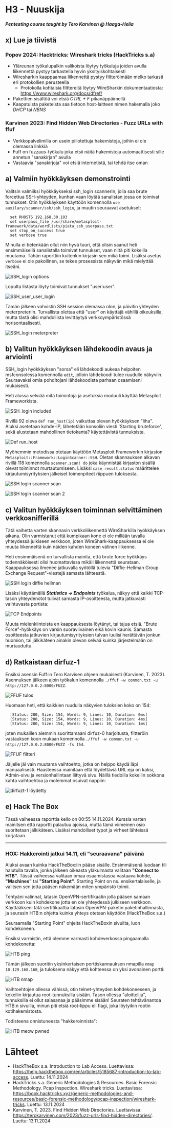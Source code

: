 # H3 - Nuuskija
##### Pentesting course taught by Tero Karvinen @ Haaga-Helia

## x) Lue ja tiivistä
### Popov 2024: Hacktricks: Wireshark tricks (HackTricks s.a)
- Yläreunan työkalupalkin valikoista löytyy työkaluja joiden avulla liikennettä pystyy tarkastella hyvin yksityiskohtaisesti
- Wiresharkin kaappaamaa liikennettä pystyy filtteröimään melko tarkasti eri protokollien perusteella
  - Protokolla kohtaisia filttereitä löytyy WireSharkin dokumentaatiosta: https://www.wireshark.org/docs/dfref/ 
- Pakettien sisältöä voi etsiä *CTRL + F* pikanäppäimellä
- Kaapatuista paketeista saa tietoon host-laitteen nimen hakemalla joko *DHCP* tai *NBNS*

### Karvinen 2023: Find Hidden Web Directories - Fuzz URLs with ffuf
- Verkkopalvelimilla on usein piilotettuja hakemistoja, joihin ei ole olemassa linkkiä
- Fuff on fuzzaus-työkalu joka etsii näitä hakemistoja automaattisesti sille annetun "sanakirjan" avulla
- Vastaavia "sanakirjoja" voi etsiä internetistä, tai tehdä itse oman

## a) Valmiin hyökkäyksen demonstrointi
Valitsin valmiiksi hyökkäykseksi ssh_login scannerin, jolla saa brute forcettua SSH-yhteyden, kunhan vaan löytää sanalistan jossa on toimivat tunnukset. Otin hyökkäyksen käyttöön komennolla ```use auxilary/scanner/ssh/ssh_login```, ja muutin seuraavat asetukset:

      set RHOSTS 192.168.30.103
      set userpass_file /usr/share/metasploit-framework/data/wordlists/piata_ssh_userpass.txt
      set stop_on_success true
      set verbose true
Minulla ei tietenkään ollut niin hyvä tuuri, että olisin saanut heti ensimmäisellä sanalistalla toimivat tunnukset, vaan niitä piti kokeilla muutama. Tähän raporttiin kuitenkin kirjasin sen mikä toimi. Lisäksi asetus ```verbose``` ei ole pakollinen, se tekee prosessista näkyvän mikä mielyttää itseäni.

![SSH_login options](https://github.com/rakkitect/penetration-testing/blob/main/reports/Kuvat/SSH_login_asetukset.png)

Lopulta listasta löyty toimivat tunnukset "user:user".

![SSH_user_user_login](https://github.com/rakkitect/penetration-testing/blob/main/reports/Kuvat/SSH_user_user_login.png)

Tämän jälkeen vahvistin SSH session olemassa olon, ja päivitin yhteyden meterpreteriin. Turvallista olettaa että "user" on käyttäjä vähillä oikeuksilla, mutta tästä olisi mahdollista levittäytyä verkkoympäristössä horisontaalisesti.

![SSH_login meterpreter](https://github.com/rakkitect/penetration-testing/blob/main/reports/Kuvat/SSH_login_meterpreter.png)

## b) Valitun hyökkäyksen lähdekoodin avaus ja arviointi
SSH_login hyökkäyksen "sorsa" eli lähdekoodi aukeaa helpoiten msfconsolessa komennolla ```edit```, jolloin lähdekoodi tulee ruudulle näkyviin. Seuraavaksi omia pohditojani lähdekoodista parhaan osaamiseni mukaisesti.

Heti alussa selviää mitä toimintoja ja asetuksia moduuli käyttää Metasploit Frameworkista.

![SSH_login included](https://github.com/rakkitect/penetration-testing/blob/main/reports/Kuvat/SSH_Login_included.png)

Rivillä 92 oleva ```def run_host(ip)``` vaikuttaa olevan hyökkäyksen "liha". Aluksi asetetaan kohde-IP, lähetetään konsoliin viesti 'Starting bruteforce', sekä alustetaan mahdollinen tietokanta? käytettävistä tunnuksista.

![Def run_host](https://github.com/rakkitect/penetration-testing/blob/main/reports/Kuvat/SSH_def_run_host.png)

Myöhemmin metodissa otetaan käyttöön Metasploit Frameworkin kirjaston ```Metasploit::Framework::LoginScanner::SSH```. Oletan skannauksen alkavan rivillä 118 komennolla ```scanner.scan! do``` joka käynnistää kirjaston sisällä olevat toiminnot murtautumiseen. Lisäksi ```case result.status``` määrittelee kirjautumisyrityksien jälkeiset toimenpiteet riippuen tuloksesta.

![SSH login scanner scan](https://github.com/rakkitect/penetration-testing/blob/main/reports/Kuvat/SSH_login_scanner_scan.png)

![SSH login scanner scan 2](https://github.com/rakkitect/penetration-testing/blob/main/reports/Kuvat/SSH_login_scanner_scan2.png)

## c) Valitun hyökkäyksen toiminnan selvittäminen verkkosnifferillä

Tätä vaihetta varten skannasin verkkoliikennettä WireSharkilla hyökkäyksen aikana. Olin varmistanut että kumpikaan kone ei ole millään tavalla yhteydessä julkiseen verkkoon, joten WireShark-kaappauksessa ei ole muuta liikennettä kuin näiden kahden koneen välinen liikenne.

Heti ensimmäisenä on turvallista mainita, että brute force hyökkäys todennäköisesti olisi huomattavissa mikäli liikennettä seurataan. Kaappauksessa ilmenee jatkuvalla syötöllä tulevia "Diffie-Hellman Group Exchange Request"-viestejä samasta lähteestä.

![SSH login diffie hellman](https://github.com/rakkitect/penetration-testing/blob/main/reports/Kuvat/SSH_login_diffie_hellmann.png)

Lisäksi käyttämällä ***Statistics -> Endpoints*** työkalua, näkyy että kaikki TCP-tason yhteydenotot tulivat samasta IP-osoitteesta, mutta jatkuvasti vaihtuvasta portista:

![TCP Endpoints](https://github.com/rakkitect/penetration-testing/blob/main/reports/Kuvat/Wireshark_TCP_Endpoints.png)

Muuta mielenkiintoista en kaappauksesta löytänyt, tai tajua etsiä. "Brute Force"-hyökkäys on varsin suoraviivainen eikä kovin kaunis. Samasta osoitteesta jatkuvien kirjautumisyrityksien tulvan luulisi herättävän jonkun huomion, tai jälkikäteen ainakin olevan selvää kuinka järjestelmään on murtauduttu.

## d) Ratkaistaan dirfuz-1

Ensiksi asensin Fuff:in Tero Karvisen ohjeen mukaisesti (Karvinen, T. 2023). Asennuksen jälkeen ajoin työkalun komennolla ```./ffuf -w common.txt -u http://127.0.0.2:8000/FUZZ```.

![FFUF tulos](https://github.com/rakkitect/penetration-testing/blob/main/reports/Kuvat/FFUF_tulos.png)

Huomaan heti, että kaikkien ruudulla näkyvien tuloksien koko on 154:

      [Status: 200, Size: 154, Words: 9, Lines: 10, Duration: 0ms]
      [Status: 200, Size: 154, Words: 9, Lines: 10, Duration: 4ms]
      [Status: 200, Size: 154, Words: 9, Lines: 10, Duration: 1ms]

joten mukaillen aiemmin suorittamaani dirfuz-0 harjoitusta, filtteröin vastauksen koon mukaan komennolla ```./ffuf -w common.txt -u http://127.0.0.2:8000/FUZZ -fs 154```.

![FFUF filtteri](https://github.com/rakkitect/penetration-testing/blob/main/reports/Kuvat/FFUF_filtteri.png)

Jäljelle jäi vain muutama vaihtoehto, jotka on helppo käydä läpi manuaalisesti. Haasteessa mainitaan että löydettäviä URL:eja on kaksi, Admin-sivu ja versionhallintaan liittyvä sivu. Näillä tiedoilla kokeilin sokkona kahta vaihtoehtoa ja molemmat osuivat nappiin:

![dirfuzt-1 löydetty](https://github.com/rakkitect/penetration-testing/blob/main/reports/Kuvat/Dirfuzt-1_l%C3%B6ydetty.png)

## e) Hack The Box

Tässä vaiheessa raporttia kello on 00:55 14.11.2024. Kurssia varten mainitsen että raportti palautuu ajoissa, mutta tämä viimeinen osio suoritetaan jälkikäteen. Lisäksi mahdolliset typot ja virheet lähteissä korjataan.

-----------------------------------------------------------------------------------------------------------------------------------------------------------------------------------------------------------------------------

### HOX: Hakkerointi jatkui 14.11, eli "seuraavana" päivänä

Aluksi avaan kuinka HackTheBox:iin pääse sisälle. Ensimmäisenä luodaan tili halutulla tavalla, jonka jälkeen oikeasta yläkulmasta valitaan **"Connect to HTB"**. Tässä vaiheessa valitaan omaa osaamistasoa vastaava kohde, **"Machines"** tai **"Starting Point"**. Starting Point on ns. ensikertalaiselle, ja valitsen sen jotta pääsen näkemään miten ympäristö toimii.

Tehtyäni valinnat, latasin OpenVPN-sertifikaatin jolla pääsen samaan verkkoon kuin kohdekone jotta en ole yhteydessä julkiseen verkkoon. Käyttääkseni tätä sertifikaattia latasin OpenVPN-paketin paketinhallinnasta, ja seurasin HTB:n ohjetta kuinka yhteys otetaan käyttöön (HackTheBox s.a.)

Seuraamalla "Starting Point" ohjeita HackTheBoxin sivuilta, luon kohdekoneen.

Ensiksi varmistin, että olemme varmasti kohdeverkossa pingaamalla kohdekonetta:

![HTB ping]()

Tämän jälkeen suoritin yksinkertaisen porttiskannauksen nmapilla ```nmap 10.129.168.168```, ja tuloksena näkyy että kohteessa on yksi avonainen portti:

![HTB nmap]()

Vaihtoehtojen ollessa vähissä, otin telnet-yhteyden kohdekoneeseen, ja kokeilin kirjautua root-tunnuksilla sisään. Tason ollessa "aloittelija", tunnuksilla ei ollut salasanaa ja pääsimme sisään! Seuraten tehtävänantoa HTB:n sivuilla, minun piti etsiä root-lippu eli flagi, joka löytyikin rootin kotihakemistosta.

Todisteena onnistuneesta "hakkeroinnista":

![HTB meow pwned]()

# Lähteet

- HackTheBox s.a. Introduction to Lab Access. Luettavissa: https://help.hackthebox.com/en/articles/5185687-introduction-to-lab-access. Luettu: 14.11.2024
- HackTricks s.a. Generic Methodologies & Resources. Basic Forensic Methodology. Pcap Inspection. Wireshark tricks. Luettavissa: https://book.hacktricks.xyz/generic-methodologies-and-resources/basic-forensic-methodology/pcap-inspection/wireshark-tricks. Luettu: 13.11.2024
- Karvinen, T. 2023. Find Hidden Web Directories. Luettavissa: https://terokarvinen.com/2023/fuzz-urls-find-hidden-directories/. Luettu: 13.11.2024
